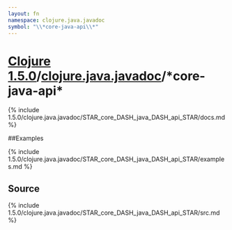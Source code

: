 ```yaml
---
layout: fn
namespace: clojure.java.javadoc
symbol: "\\*core-java-api\\*"
---
```


# [Clojure 1.5.0](../../)/[clojure.java.javadoc](../)/\*core-java-api\*

{% include 1.5.0/clojure.java.javadoc/STAR_core_DASH_java_DASH_api_STAR/docs.md %}

##Examples

{% include 1.5.0/clojure.java.javadoc/STAR_core_DASH_java_DASH_api_STAR/examples.md %}
## Source
{% include 1.5.0/clojure.java.javadoc/STAR_core_DASH_java_DASH_api_STAR/src.md %}

